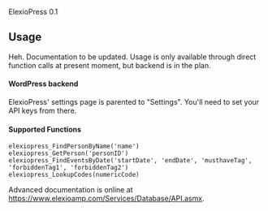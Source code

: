 ElexioPress 0.1

## Usage
Heh. Documentation to be updated. Usage is only available through direct function calls at present moment, but backend is in the plan.

#### WordPress backend
ElexioPress' settings page is parented to "Settings". You'll need to set your API keys from there.

#### Supported Functions
```
elexiopress_FindPersonByName('name')
elexiopress_GetPerson('personID')
elexiopress_FindEventsByDate('startDate', 'endDate', 'musthaveTag', 'forbiddenTag1', 'forbiddenTag2')
elexiopress_LookupCodes(numericCode)
```
Advanced documentation is online at https://www.elexioamp.com/Services/Database/API.asmx.
